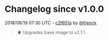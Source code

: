 # Changelog since v1.0.0

2018/08/19 07:30 UTC - [c2f651a](https://github.com/hassio-addons/addon-aircast/commit/c2f651ab4d1890fdd568f52d672d99cfc1bb1f99) by [@frenck](https://github.com/frenck)
> :arrow_up: Upgrades base image to v2.1.1 

